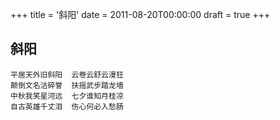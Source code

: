 +++
title = '斜阳'
date = 2011-08-20T00:00:00
draft = true
+++
## 斜阳

```text
平居天外旧斜阳  云卷云舒云漫狂
颠倒文名沽碎誉  扶摇武步踏龙墙
中秋我笑星河远  七夕谁知月桂凉
自古英雄千丈泪  伤心何必入愁肠
```

